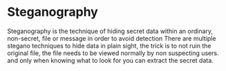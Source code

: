 # Steganography
Steganography is the technique of hiding secret data within an ordinary, non-secret, file or message in order to avoid detection
There are multiple stegano techniques to hide data in plain sight, the trick is to not ruin the original file, the file needs to be viewed normally by non suspecting users. and only when knowing what to look for you can extract the secret data.